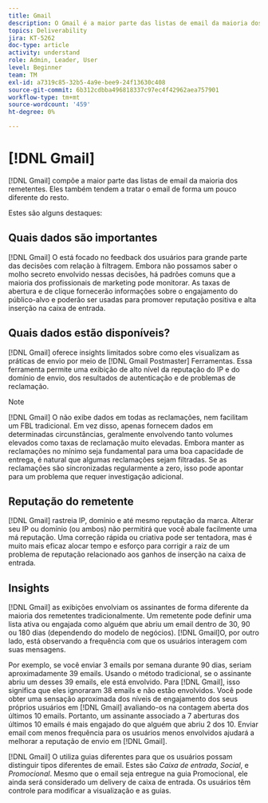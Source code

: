 ```yaml
---
title: Gmail
description: O Gmail é a maior parte das listas de email da maioria dos remetentes. Eles também tendem a tratar o email de forma um pouco diferente do resto.
topics: Deliverability
jira: KT-5262
doc-type: article
activity: understand
role: Admin, Leader, User
level: Beginner
team: TM
exl-id: a7319c85-32b5-4a9e-bee9-24f13630c408
source-git-commit: 6b312cdbba496818337c97ec4f42962aea757901
workflow-type: tm+mt
source-wordcount: '459'
ht-degree: 0%

---
```


# [!DNL Gmail]

[!DNL Gmail] compõe a maior parte das listas de email da maioria dos remetentes. Eles também tendem a tratar o email de forma um pouco diferente do resto.

Estes são alguns destaques:

## Quais dados são importantes

[!DNL Gmail] O está focado no feedback dos usuários para grande parte das decisões com relação à filtragem. Embora não possamos saber o molho secreto envolvido nessas decisões, há padrões comuns que a maioria dos profissionais de marketing pode monitorar. As taxas de abertura e de clique fornecerão informações sobre o engajamento do público-alvo e poderão ser usadas para promover reputação positiva e alta inserção na caixa de entrada.

## Quais dados estão disponíveis?

[!DNL Gmail] oferece insights limitados sobre como eles visualizam as práticas de envio por meio de [!DNL Gmail Postmaster] Ferramentas. Essa ferramenta permite uma exibição de alto nível da reputação do IP e do domínio de envio, dos resultados de autenticação e de problemas de reclamação.

>[!NOTE]
>
>[!DNL Gmail] O não exibe dados em todas as reclamações, nem facilitam um FBL tradicional. Em vez disso, apenas fornecem dados em determinadas circunstâncias, geralmente envolvendo tanto volumes elevados como taxas de reclamação muito elevadas. Embora manter as reclamações no mínimo seja fundamental para uma boa capacidade de entrega, é natural que algumas reclamações sejam filtradas. Se as reclamações são sincronizadas regularmente a zero, isso pode apontar para um problema que requer investigação adicional.

## Reputação do remetente

[!DNL Gmail] rastreia IP, domínio e até mesmo reputação da marca. Alterar seu IP ou domínio (ou ambos) não permitirá que você abale facilmente uma má reputação. Uma correção rápida ou criativa pode ser tentadora, mas é muito mais eficaz alocar tempo e esforço para corrigir a raiz de um problema de reputação relacionado aos ganhos de inserção na caixa de entrada.

## Insights

[!DNL Gmail] as exibições envolviam os assinantes de forma diferente da maioria dos remetentes tradicionalmente. Um remetente pode definir uma lista ativa ou engajada como alguém que abriu um email dentro de 30, 90 ou 180 dias (dependendo do modelo de negócios). [!DNL Gmail]O, por outro lado, está observando a frequência com que os usuários interagem com suas mensagens.

Por exemplo, se você enviar 3 emails por semana durante 90 dias, seriam aproximadamente 39 emails. Usando o método tradicional, se o assinante abriu um desses 39 emails, ele está envolvido. Para [!DNL Gmail], isso significa que eles ignoraram 38 emails e não estão envolvidos. Você pode obter uma sensação aproximada dos níveis de engajamento dos seus próprios usuários em [!DNL Gmail] avaliando-os na contagem aberta dos últimos 10 emails. Portanto, um assinante associado a 7 aberturas dos últimos 10 emails é mais engajado do que alguém que abriu 2 dos 10. Enviar email com menos frequência para os usuários menos envolvidos ajudará a melhorar a reputação de envio em [!DNL Gmail].

[!DNL Gmail] O utiliza guias diferentes para que os usuários possam distinguir tipos diferentes de email. Estes são *Caixa de entrada*, *Social*, e *Promocional*. Mesmo que o email seja entregue na guia Promocional, ele ainda será considerado um delivery de caixa de entrada. Os usuários têm controle para modificar a visualização e as guias.
